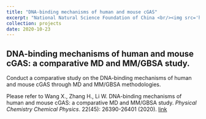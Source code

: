 ```yaml
---
title: "DNA-binding mechanisms of human and mouse cGAS"
excerpt: "National Natural Science Foundation of China <br/><img src='https://honghui-alice.github.io/Honghui_Zhang.github.io/images/Zhang-PCCP-2020.png' height='600' width='600'>"
collection: projects
date: 2020-10-23
---
```


## DNA-binding mechanisms of human and mouse cGAS: a comparative MD and MM/GBSA study.

Conduct a comparative study on the DNA-binding mechanisms of human and mouse cGAS through MD and MM/GBSA methodologies.

Please refer to Wang X., Zhang H., Li W. DNA-binding mechanisms of human and mouse cGAS: a comparative MD and MM/GBSA study. <i>Physical Chemistry Chemical Physics</i>.  22(45): 26390-26401 (2020). [link](https://doi.org/10.1039/D0CP04162A)